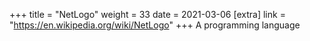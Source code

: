 +++
title = "NetLogo"
weight = 33
date = 2021-03-06
[extra]
link = "https://en.wikipedia.org/wiki/NetLogo"
+++
A programming language

